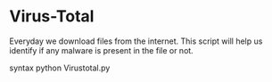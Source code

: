 # Virus-Total
Everyday we download files from the internet. This script will help us identify if any malware is present in the file or not.


 syntax python Virustotal.py<file-name>
